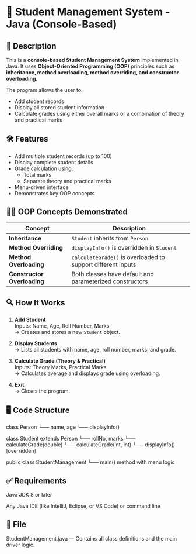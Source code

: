 # 📘 Student Management System - Java (Console-Based)

## 🧾 Description
This is a **console-based Student Management System** implemented in Java. It uses **Object-Oriented Programming (OOP)** principles such as **inheritance, method overloading, method overriding, and constructor overloading**.

The program allows the user to:
- Add student records
- Display all stored student information
- Calculate grades using either overall marks or a combination of theory and practical marks

## 🛠️ Features
- Add multiple student records (up to 100)
- Display complete student details
- Grade calculation using:
  - Total marks
  - Separate theory and practical marks
- Menu-driven interface
- Demonstrates key OOP concepts

## 👨‍🏫 OOP Concepts Demonstrated

| Concept              | Description |
|----------------------|-------------|
| **Inheritance**      | `Student` inherits from `Person` |
| **Method Overriding**| `displayInfo()` is overridden in `Student` |
| **Method Overloading**| `calculateGrade()` is overloaded to support different inputs |
| **Constructor Overloading** | Both classes have default and parameterized constructors |

## 🔍 How It Works

1. **Add Student**  
   Inputs: Name, Age, Roll Number, Marks  
   → Creates and stores a new `Student` object.

2. **Display Students**  
   → Lists all students with name, age, roll number, marks, and grade.

3. **Calculate Grade (Theory & Practical)**  
   Inputs: Theory Marks, Practical Marks  
   → Calculates average and displays grade using overloading.

4. **Exit**  
   → Closes the program.

## 🖥️ Code Structure
class Person
 └── name, age
 └── displayInfo()

class Student extends Person
 └── rollNo, marks
 └── calculateGrade(double)
 └── calculateGrade(int, int)
 └── displayInfo() [overridden]

public class StudentManagement
 └── main() method with menu logic

## ✅ Requirements
Java JDK 8 or later

Any Java IDE (like IntelliJ, Eclipse, or VS Code) or command line

## 📁 File
StudentManagement.java — Contains all class definitions and the main driver logic.



